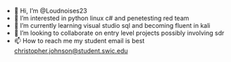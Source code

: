 - 👋 Hi, I’m @Loudnoises23
- 👀 I’m interested in python linux c# and penetesting red team
- 🌱 I’m currently learning visual studio sql and becoming fluent in kali
- 💞️ I’m looking to collaborate on entry level projects possibly involving sdr
- 📫 How to reach me my student email is best christopher.johnson@student.swic.edu

<!---
Loudnoises23/Loudnoises23 is a ✨ special ✨ repository because its `README.md` (this file) appears on your GitHub profile.
You can click the Preview link to take a look at your changes.
--->
